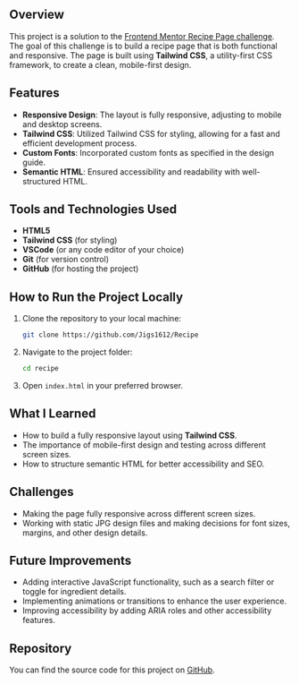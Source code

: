 
## Overview

This project is a solution to the [Frontend Mentor Recipe Page challenge](https://www.frontendmentor.io/challenges/recipe-page-KiTsR8QQKm). The goal of this challenge is to build a recipe page that is both functional and responsive. The page is built using **Tailwind CSS**, a utility-first CSS framework, to create a clean, mobile-first design.

## Features

- **Responsive Design**: The layout is fully responsive, adjusting to mobile and desktop screens.
- **Tailwind CSS**: Utilized Tailwind CSS for styling, allowing for a fast and efficient development process.
- **Custom Fonts**: Incorporated custom fonts as specified in the design guide.
- **Semantic HTML**: Ensured accessibility and readability with well-structured HTML.
  
## Tools and Technologies Used

- **HTML5**
- **Tailwind CSS** (for styling)
- **VSCode** (or any code editor of your choice)
- **Git** (for version control)
- **GitHub** (for hosting the project)

## How to Run the Project Locally

1. Clone the repository to your local machine:
   ```bash
   git clone https://github.com/Jigs1612/Recipe
   ```

2. Navigate to the project folder:
   ```bash
   cd recipe
   ```

3. Open `index.html` in your preferred browser.

## What I Learned

- How to build a fully responsive layout using **Tailwind CSS**.
- The importance of mobile-first design and testing across different screen sizes.
- How to structure semantic HTML for better accessibility and SEO.

## Challenges

- Making the page fully responsive across different screen sizes.
- Working with static JPG design files and making decisions for font sizes, margins, and other design details.

## Future Improvements

- Adding interactive JavaScript functionality, such as a search filter or toggle for ingredient details.
- Implementing animations or transitions to enhance the user experience.
- Improving accessibility by adding ARIA roles and other accessibility features.

## Repository

You can find the source code for this project on [GitHub](https://github.com/Jigs1612/Recipe).
